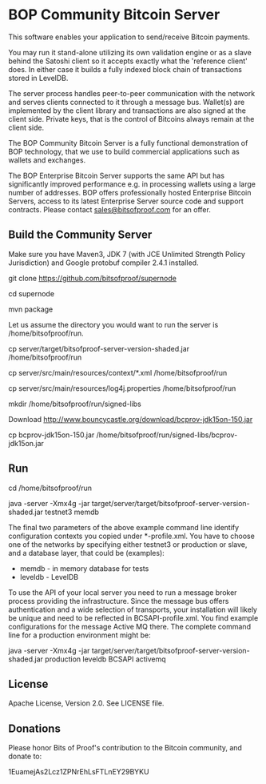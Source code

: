 BOP Community Bitcoin Server
============================

This software enables your application to send/receive Bitcoin payments.

You may run it stand-alone utilizing its own validation engine or as a slave behind the Satoshi client so it accepts exactly what the 'reference client' does. In either case it builds a fully indexed block chain of transactions stored in LevelDB.

The server process handles peer-to-peer communication with the network and serves clients connected to it through a message bus. Wallet(s) are implemented by the client library and transactions are also signed at the client side. Private keys, that is the control of Bitcoins always remain at the client side. 

The BOP Community Bitcoin Server is a fully functional demonstration of BOP technology, that we use to build commercial applications such as wallets and exchanges.

The BOP Enterprise Bitcoin Server supports the same API but has significantly improved performance e.g. in processing wallets using a large number of addresses. BOP offers professionally hosted Enterprise Bitcoin Servers, access to its latest Enterprise Server source code and support contracts. Please contact sales@bitsofproof.com for an offer.

Build the Community Server
--------------------------
Make sure you have Maven3, JDK 7 (with JCE Unlimited Strength Policy Jurisdiction) and Google protobuf compiler 2.4.1 installed.

   git clone https://github.com/bitsofproof/supernode

   cd supernode
   
   mvn package

Let us assume the directory you would want to run the server is /home/bitsofproof/run. 

  cp server/target/bitsofproof-server-version-shaded.jar /home/bitsofproof/run
  
  cp server/src/main/resources/context/*.xml /home/bitsofproof/run
  
  cp server/src/main/resources/log4j.properties /home/bitsofproof/run
  
  mkdir /home/bitsofproof/run/signed-libs
  
Download http://www.bouncycastle.org/download/bcprov-jdk15on-150.jar
  
  cp bcprov-jdk15on-150.jar /home/bitsofproof/run/signed-libs/bcprov-jdk15on.jar

Run
---
  cd /home/bitsofproof/run
  
  java -server -Xmx4g -jar target/server/target/bitsofproof-server-version-shaded.jar testnet3 memdb

The final two parameters of the above example command line identify configuration contexts  you copied under *-profile.xml. You have to choose one of the networks by specifying either testnet3 or production or slave, and a database layer, that could be (examples):
   
   * memdb - in memory database for tests
   * leveldb - LevelDB

To use the API of your local server you need to run a message broker process providing the infrastructure. Since the message bus offers authentication and a wide selection of transports, your installation will likely be unique and need to be reflected in BCSAPI-profile.xml. You find example configurations for the message Active MQ there. The complete command line for a production environment might be:

  java -server -Xmx4g -jar target/server/target/bitsofproof-server-version-shaded.jar production leveldb BCSAPI activemq

License
-------
Apache License, Version 2.0. See LICENSE file.

Donations
---------
Please honor Bits of Proof's contribution to the Bitcoin community, and donate to:

1EuamejAs2Lcz1ZPNrEhLsFTLnEY29BYKU

